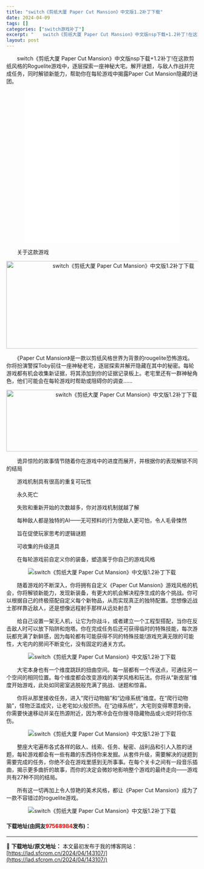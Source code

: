 ```yaml
---
title: "switch《剪纸大厦 Paper Cut Mansion》中文版1.2补丁下载"
date: 2024-04-09
tags: []
categories: ["switch游戏补丁"]
excerpt: "　　switch《剪纸大厦 Paper Cut Mansion》中文版nsp下载+1.2补丁!在这款剪纸风格的Roguelite游戏中，逐层探索一座神秘大宅。解开谜题，与敌人作战并完成任务，同时解锁新能力，帮助你在每轮游戏中揭露Paper Cut Mansion隐藏的谜团。 　　关于这款游戏 　　《&hellip;"
layout: post
---
```


 <p>　　switch《剪纸大厦 Paper Cut Mansion》中文版nsp下载+1.2补丁!在这款剪纸风格的Roguelite游戏中，逐层探索一座神秘大宅。解开谜题，与敌人作战并完成任务，同时解锁新能力，帮助你在每轮游戏中揭露Paper Cut Mansion隐藏的谜团。</p> <p style="text-align: center;"><iframe allowfullscreen="true" border="0" frameborder="0" framespacing="0" height="400" scrolling="no" src="//player.bilibili.com/player.html?aid=341477404&amp;bvid=BV1kR4y1A77c&amp;cid=714811240&amp;page=1" width="410"></iframe></p> <p>　　关于这款游戏</p> <p align="center"><img align="" src="https://lad.sfcrom.cn/wp-content/uploads/2024/04/20240409_66154641cf3f1.png" style="border-width: 0px; border-style: solid; width: 601px; height: 230px;" alt="switch《剪纸大厦 Paper Cut Mansion》中文版1.2补丁下载" /></p> <p>　　《Paper Cut Mansion》是一款以剪纸风格世界为背景的rougelite恐怖游戏。你将扮演警探Toby前往一座神秘老宅，逐层探索并解开隐藏在其中的秘密。每轮游戏都有机会收集新证据，将其添加到你的证据记录板上。老宅里还有一群神秘角色，他们可能会在每轮游戏时帮助或阻碍你的调查&hellip;&hellip;</p> <p align="center"><img align="" src="https://lad.sfcrom.cn/wp-content/uploads/2024/04/20240409_66154642b39d4.png" style="border-width: 0px; border-style: solid; width: 616px; height: 162px;" alt="switch《剪纸大厦 Paper Cut Mansion》中文版1.2补丁下载" /></p> <p>　　诡异惊险的故事情节随着你在游戏中的进度而展开，并根据你的表现解锁不同的结局</p> <p>　　游戏机制具有很高的重复可玩性</p> <p>　　永久死亡</p> <p>　　失败和重新开始的次数越多，你对游戏机制就越了解</p> <p>　　每种敌人都是独特的AI&mdash;&mdash;无可预料的行为使敌人更可怕，令人毛骨悚然</p> <p>　　旨在促使玩家思考的逻辑谜题</p> <p>　　可收集的升级道具</p> <p>　　在每轮游戏前自定义你的装备，塑造属于你自己的游戏风格</p> <p align="center"><img align="" border="0" src="https://lad.sfcrom.cn/wp-content/uploads/2024/04/20240409_66154650c503f.gif" alt="switch《剪纸大厦 Paper Cut Mansion》中文版1.2补丁下载" /></p> <p>　　随着游戏的不断深入，你将拥有自定义《Paper Cut Mansion》游戏风格的机会，你将解锁新能力，发现新装备，有更大的机会解决程序生成的各个挑战。你可以根据自己的终极搭配自定义每个新物品，从而实现真正的独特配置。您想像近战士那样靠近敌人，还是想像远程射手那样从远处射击?</p> <p>　　给自己设置一架无人机，让它为你战斗，或者建立一个工程型搭配，当你在反击敌人时可以放下陷阱和炮塔。你在完成任务后还可获得临时的特殊技能，每次游玩都充满了新鲜感，因为每轮都有可能获得不同的特殊技能!游戏充满无限的可能性，大宅内的房间不断变化，没有固定的通关方式。</p> <p align="center"><img align="" border="0" src="https://lad.sfcrom.cn/wp-content/uploads/2024/04/20240409_66154659cb362.gif" alt="switch《剪纸大厦 Paper Cut Mansion》中文版1.2补丁下载" /></p> <p>　　大宅本身也有一个维度跳跃的扭曲空间。每一层都有一个传送点，可通往另一个空间的相同位置。每个维度都会改变游戏的美学风格和玩法。你将从&ldquo;新皮层&rdquo;维度开始游戏，此处如同密室逃脱般充满了挑战、谜题和惊喜。</p> <p>　　你将从那里接收任务，进入&ldquo;爬行动物脑&rdquo;和&ldquo;边缘系统&rdquo;维度。在&ldquo;爬行动物脑&rdquo;，怪物泛滥成灾，让老宅如火般炽热。在&ldquo;边缘系统&rdquo;，大宅则变得寒意刺骨。你需要快速移动并呆在热源附近，因为寒冷会在你搜寻隐藏物品或火炬时将你冻伤。</p> <p align="center"><img align="" border="0" src="https://lad.sfcrom.cn/wp-content/uploads/2024/04/20240409_66154661b622b.gif" alt="switch《剪纸大厦 Paper Cut Mansion》中文版1.2补丁下载" /></p> <p>　　整座大宅遍布各式各样的敌人、线索、任务、秘密、战利品和引人入胜的谜题，每轮游戏都会有一些有趣的东西待你来发掘。从套件升级，需要解决的谜题到需要完成的任务，你绝不会在游戏里感到无所事事。在每个关卡之间有一段音乐插曲，揭示更多曲折的故事，而你的决定会微妙地影响整个游戏的最终走向&mdash;&mdash;游戏共有27种不同的结局。</p> <p>　　所有这一切再加上令人惊艳的美术风格，都让《Paper Cut Mansion》成为了一款不容错过的roguelite游戏。</p> <p align="center"><img align="" border="0" src="https://lad.sfcrom.cn/wp-content/uploads/2024/04/20240409_661546d71b538.gif" alt="switch《剪纸大厦 Paper Cut Mansion》中文版1.2补丁下载" /></p> <p><h4>下载地址(由网友<font color="red">97568984</font>发布)：</h4></p> 

---
📖 **下载地址/原文地址：** 本文最初发布于我的博客网站：[https://lad.sfcrom.cn/2024/04/143107/](https://lad.sfcrom.cn/2024/04/143107/)
